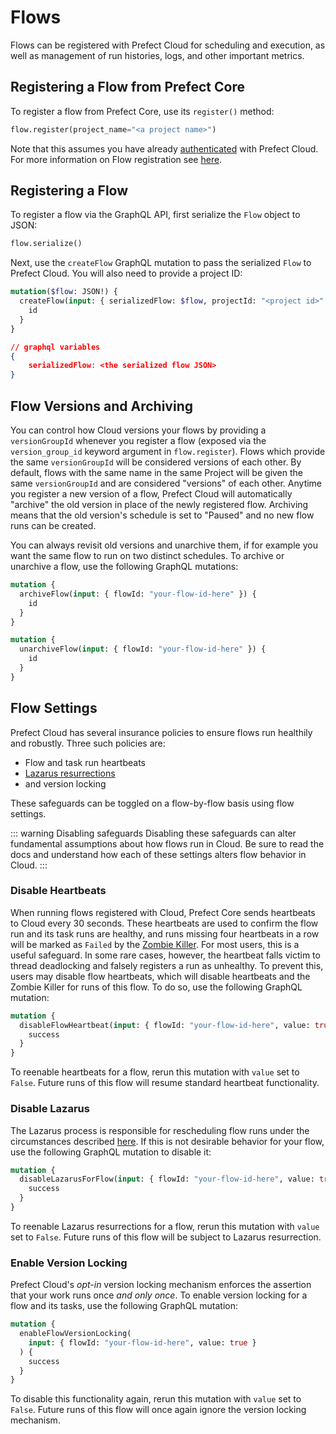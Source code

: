 # Flows

Flows can be registered with Prefect Cloud for scheduling and execution, as well as management of run histories, logs, and other important metrics.

## Registering a Flow from Prefect Core

To register a flow from Prefect Core, use its `register()` method:

```python
flow.register(project_name="<a project name>")
```

Note that this assumes you have already [authenticated](../tutorial/configure.html#log-in-to-prefect-cloud) with Prefect Cloud. For more information on Flow registration see [here](../tutorial/first.html#register-flow-with-prefect-cloud).

## Registering a Flow <Badge text="GQL"/>

To register a flow via the GraphQL API, first serialize the `Flow` object to JSON:

```python
flow.serialize()
```

Next, use the `createFlow` GraphQL mutation to pass the serialized `Flow` to Prefect Cloud. You will also need to provide a project ID:

```graphql
mutation($flow: JSON!) {
  createFlow(input: { serializedFlow: $flow, projectId: "<project id>" }) {
    id
  }
}
```

```json
// graphql variables
{
    serializedFlow: <the serialized flow JSON>
}
```

## Flow Versions and Archiving <Badge text="GQL"/>

You can control how Cloud versions your flows by providing a `versionGroupId` whenever you register a flow (exposed via the `version_group_id` keyword argument in `flow.register`). Flows which provide the same `versionGroupId` will be considered versions of each other. By default, flows with the same name in the same Project will be given the same `versionGroupId` and are considered "versions" of each other. Anytime you register a new version of a flow, Prefect Cloud will automatically "archive" the old version in place of the newly registered flow. Archiving means that the old version's schedule is set to "Paused" and no new flow runs can be created.

You can always revisit old versions and unarchive them, if for example you want the same flow to run on two distinct schedules. To archive or unarchive a flow, use the following GraphQL mutations:

```graphql
mutation {
  archiveFlow(input: { flowId: "your-flow-id-here" }) {
    id
  }
}
```

```graphql
mutation {
  unarchiveFlow(input: { flowId: "your-flow-id-here" }) {
    id
  }
}
```

## Flow Settings <Badge text="GQL"/>

Prefect Cloud has several insurance policies to ensure flows run healthily and robustly. Three such policies are:

- Flow and task run heartbeats
- [Lazarus resurrections](lazarus-process.html)
- and version locking

These safeguards can be toggled on a flow-by-flow basis using flow settings.

::: warning Disabling safeguards
Disabling these safeguards can alter fundamental assumptions about how flows run in Cloud. Be sure to read the docs and understand how each of these settings alters flow behavior in Cloud.
:::

### Disable Heartbeats <Badge text="0.8.1+"/>

When running flows registered with Cloud, Prefect Core sends heartbeats to Cloud every 30 seconds. These heartbeats are used to confirm the flow run and its task runs are healthy, and runs missing four heartbeats in a row will be marked as `Failed` by the [Zombie Killer](zombie-killer.html). For most users, this is a useful safeguard. In some rare cases, however, the heartbeat falls victim to thread deadlocking and falsely registers a run as unhealthy. To prevent this, users may disable flow heartbeats, which will disable heartbeats and the Zombie Killer for runs of this flow. To do so, use the following GraphQL mutation:

```graphql
mutation {
  disableFlowHeartbeat(input: { flowId: "your-flow-id-here", value: true }) {
    success
  }
}
```

To reenable heartbeats for a flow, rerun this mutation with `value` set to `False`. Future runs of this flow will resume standard heartbeat functionality.

### Disable Lazarus

The Lazarus process is responsible for rescheduling flow runs under the circumstances described [here](lazarus-process.html). If this is not desirable behavior for your flow, use the following GraphQL mutation to disable it:

```graphql
mutation {
  disableLazarusForFlow(input: { flowId: "your-flow-id-here", value: true }) {
    success
  }
}
```

To reenable Lazarus resurrections for a flow, rerun this mutation with `value` set to `False`. Future runs of this flow will be subject to Lazarus resurrection.

### Enable Version Locking

Prefect Cloud's _opt-in_ version locking mechanism enforces the assertion that your work runs once _and only once_. To enable version locking for a flow and its tasks, use the following GraphQL mutation:

```graphql
mutation {
  enableFlowVersionLocking(
    input: { flowId: "your-flow-id-here", value: true }
  ) {
    success
  }
}
```

To disable this functionality again, rerun this mutation with `value` set to `False`. Future runs of this flow will once again ignore the version locking mechanism.
